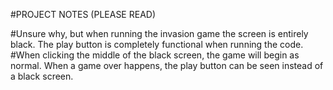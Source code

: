 #PROJECT NOTES (PLEASE READ)

#Unsure why, but when running the invasion game the screen is entirely black. The play button is completely functional when running the code.
#When clicking the middle of the black screen, the game will begin as normal. When a game over happens, the play button can be seen instead of a black screen.
